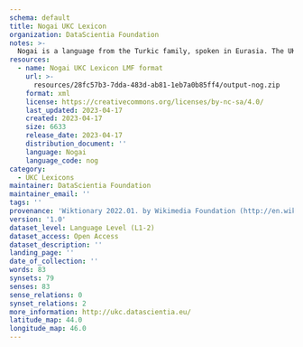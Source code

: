 ```yaml
---
schema: default
title: Nogai UKC Lexicon
organization: DataScientia Foundation
notes: >-
  Nogai is a language from the Turkic family, spoken in Eurasia. The UKC Lexicon of Nogai is represented as a lexico-semantic network. It consists of words, word senses, synsets, as well as sense-level and synset-level relationships.
resources:
  - name: Nogai UKC Lexicon LMF format
    url: >-
      resources/28fc57b3-7dda-483d-ab81-1eb7a0b85ff4/output-nog.zip
    format: xml
    license: https://creativecommons.org/licenses/by-nc-sa/4.0/
    last_updated: 2023-04-17
    created: 2023-04-17
    size: 6633
    release_date: 2023-04-17
    distribution_document: ''
    language: Nogai
    language_code: nog
category:
  - UKC Lexicons
maintainer: DataScientia Foundation
maintainer_email: ''
tags: ''
provenance: 'Wiktionary 2022.01. by Wikimedia Foundation (http://en.wiktionary.org); CogNet 2.1 by Khuyagbaatar Batsuren, National University of Mongolia (http://cognet.ukc.disi.unitn.it); Princeton WordNet 2.1 by Princeton University (https://wordnet.princeton.edu)'
version: '1.0'
dataset_level: Language Level (L1-2)
dataset_access: Open Access
dataset_description: ''
landing_page: ''
date_of_collection: ''
words: 83
synsets: 79
senses: 83
sense_relations: 0
synset_relations: 2
more_information: http://ukc.datascientia.eu/
latitude_map: 44.0
longitude_map: 46.0
---
```

